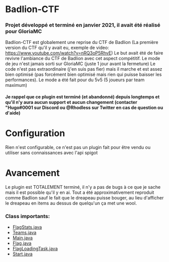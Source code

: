 # Badlion-CTF
### Projet développé et terminé en janvier 2021, il avait été réalisé pour GloriaMC
Badlion-CTF est globalement une reprise du CTF de Badlion (La première version du CTF qu'il y avait eu, exemple de video: https://www.youtube.com/watch?v=nRQ3oP5RhvE)
Le but avait été de faire revivre l'ambiance du CTF de Badlion avec cet aspect compétitif. Le mode de jeu n'est jamais sorti sur GloriaMC (juste 1 jour avant la fermeture)
Le code n'est pas extraordinaire (j'en suis pas fier) mais il marche et est assez bien optimisé (pas forcément bien optimisé mais rien qui puisse baisser les performances). 
Le mode a été fait pour du 5v5 (5 joueurs par team maximum)

<h4> Je rappel que ce plugin est terminé (et abandonné) depuis longtemps et qu'il n'y aura aucun support et aucun changement (contacter "Hugo#0001 sur Discord ou @Rhodless sur Twitter en cas de question ou d'aide) </h4>

# Configuration
<p>Rien n'est configurable, ce n'est pas un plugin fait pour être vendu ou utiliser sans connaissances avec l'api spigot</p>


# Avancement
Le plugin est TOTALEMENT terminé, il n'y a pas de bugs à ce que je sache mais il est possible qu'il y en ai. Tout a été approximativement reproduit comme Badlion sauf le fait que le dreapeau puisse bouger, au lieu d'afficher le dreapeau en items au dessus de quelqu'un ça met une wool.

### Class importants:
<ul>
  <li><a href="https://github.com/Rhodless/Badlion-CTF/blob/main/src/main/java/fr/rhodless/ctf/game/FlagStats.java">FlagStats.java</a></li>
  <li><a href="https://github.com/Rhodless/Badlion-CTF/blob/main/src/main/java/fr/rhodless/ctf/teams/Teams.java">Teams.java</a></li>
  <li><a href="https://github.com/Rhodless/Badlion-CTF/blob/main/src/main/java/fr/rhodless/ctf/Main.java">Main.java</a></li>
  <li><a href="https://github.com/Rhodless/Badlion-CTF/blob/main/src/main/java/fr/rhodless/ctf/game/Flag.java">Flag.java</a></li>
  <li><a href="https://github.com/Rhodless/Badlion-CTF/blob/main/src/main/java/fr/rhodless/ctf/runnable/FlagLoadingTask.java">FlagLoadingTask.java</a></li>
  <li><a href="https://github.com/Rhodless/Badlion-CTF/blob/main/src/main/java/fr/rhodless/ctf/runnable/Start.java">Start.java</a></li>
</ul>
